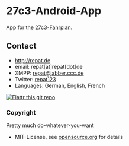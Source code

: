 27c3-Android-App
======
App for the [27c3-Fahrplan](http://events.ccc.de/congress/2010/wiki/Schedule "27c3 Wiki").

## Contact
* http://repat.de
* email: repat[at]repat[dot]de
* XMPP: repat@jabber.ccc.de
* Twitter: [repat123](https://twitter.com/repat123 "repat123 on twitter")
* Languages: German, English, French

[![Flattr this git repo](http://api.flattr.com/button/flattr-badge-large.png)](https://flattr.com/submit/auto?user_id=repat&url=https://github.com/repat/27c3-android-app&title=27c3-android-app&language=&tags=github&category=software) 

### Copyright
Pretty much do-whatever-you-want
* MIT-License, see [opensource.org](http://opensource.org/licenses/mit-license.php "opensource.org MIT License") for details

